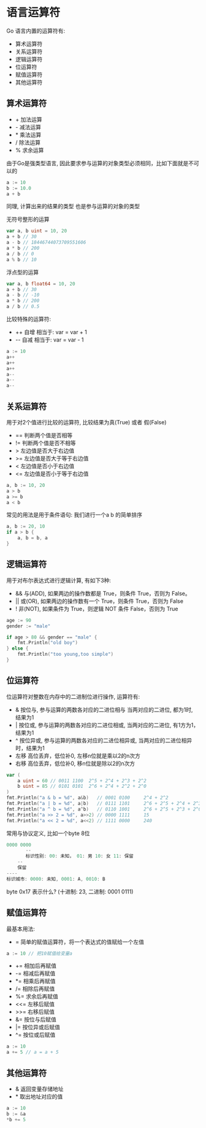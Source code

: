 # 语言运算符

Go 语言内置的运算符有:

+ 算术运算符
+ 关系运算符
+ 逻辑运算符
+ 位运算符
+ 赋值运算符
+ 其他运算符

## 算术运算符

+ \+ 加法运算
+ \- 减法运算
+ \* 乘法运算
+ / 除法运算
+ % 求余运算

由于Go是强类型语言, 因此要求参与运算的对象类型必须相同，比如下面就是不可以的

```go
a := 10
b := 10.0
a + b
```

同理, 计算出来的结果的类型 也是参与运算的对象的类型

无符号整形的运算

```go
var a, b uint = 10, 20
a + b // 30
a - b // 18446744073709551606
a * b // 200
a / b // 0
a % b // 10
```

浮点型的运算

```go
var a, b float64 = 10, 20
a + b // 30
a - b // -10
a * b // 200
a / b // 0.5
```

比较特殊的运算符:

+ ++ 自增 相当于: var = var + 1
+ -- 自减 相当于: var = var - 1

```go
a := 10
a++
a++
a++
a--
a--
a--
```

## 关系运算符

用于对2个值进行比较的运算符, 比较结果为真(True) 或者 假(False)

+ == 判断两个值是否相等
+ != 判断两个值是否不相等
+ \> 左边值是否大于右边值
+ \>= 左边值是否大于等于右边值
+ <  左边值是否小于右边值
+ <= 左边值是否小于等于右边值

```go
a, b := 10, 20
a > b
a >= b
a < b
```

常见的用法是用于条件语句: 我们进行一个a b 的简单排序

```go
a, b := 20, 10
if a > b {
    a, b = b, a
}
```

## 逻辑运算符

用于对布尔表达式进行逻辑计算, 有如下3种:

+ && 与(ADD), 如果两边的操作数都是 True，则条件 True，否则为 False。
+ || 或(OR), 如果两边的操作数有一个 True，则条件 True，否则为 False
+ ! 非(NOT), 如果条件为 True，则逻辑 NOT 条件 False，否则为 True

```go
age := 90
gender := "male"

if age > 80 && gender == "male" {
    fmt.Println("old boy")
} else {
    fmt.Println("too young,too simple")
}
```

## 位运算符

位运算符对整数在内存中的二进制位进行操作, 运算符有:

+ & 按位与, 参与运算的两数各对应的二进位相与  当两对应的二进位, 都为1时, 结果为1
+ | 按位或, 参与运算的两数各对应的二进位相或, 当两对应的二进位, 有1方为1，结果为1
+ ^ 按位异或, 参与运算的两数各对应的二进位相异或, 当两对应的二进位相异时，结果为1
+ 左移 高位丢弃，低位补0, 左移n位就是乘以2的n次方
+ 右移 高位丢弃，低位补0, 移n位就是除以2的n次方

```go
var (
    a uint = 60 // 0011 1100  2^5 + 2^4 + 2^3 + 2^2
    b uint = 85 // 0101 0101  2^6 + 2^4 + 2^2 + 2^0
)
fmt.Println("a & b = %d", a&b)   // 0001 0100     2^4 + 2^2
fmt.Println("a | b = %d", a|b)   // 0111 1101     2^6 + 2^5 + 2^4 + 2^3 + 2^2 + 2^0
fmt.Println("a ^ b = %d", a^b)   // 0110 1001     2^6 + 2^5 + 2^3 + 2^0
fmt.Println("a >> 2 = %d", a>>2) // 0000 1111     15
fmt.Println("a << 2 = %d", a<<2) // 1111 0000     240
```

常用与协议定义, 比如一个byte 8位

```go
0000 0000
       --
       标识性别: 00: 未知， 01: 男 10: 女 11: 保留
    --
    保留
----
标识城市: 0000: 未知, 0001: A, 0010: B
```

byte 0x17 表示什么?  (十进制: 23, 二进制: 0001 0111)

## 赋值运算符

最基本用法:

+ = 简单的赋值运算符，将一个表达式的值赋给一个左值

```go
a := 10 // 把10赋值给变量a
```

+ += 相加后再赋值  
+ -= 相减后再赋值
+ *= 相乘后再赋值
+ /= 相除后再赋值
+ %= 求余后再赋值
+ <<= 左移后赋值
+ \>\>= 右移后赋值
+ &= 按位与后赋值
+ |= 按位异或后赋值
+ ^= 按位或后赋值

```go
a := 10
a += 5 // a = a + 5
```

## 其他运算符

+ & 返回变量存储地址
+ \* 取出地址对应的值

```go
a := 10
b := &a
*b += 5
```
